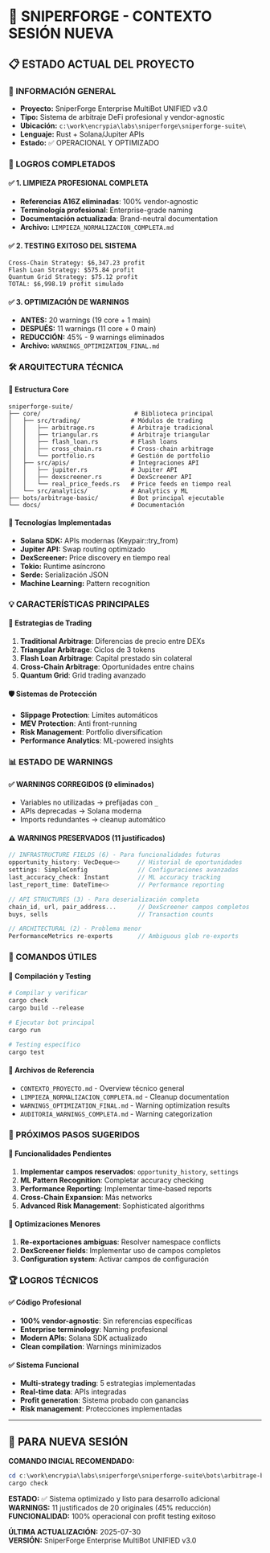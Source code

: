 # 🎯 SNIPERFORGE - CONTEXTO SESIÓN NUEVA

## 📋 ESTADO ACTUAL DEL PROYECTO

### 🏢 INFORMACIÓN GENERAL
- **Proyecto:** SniperForge Enterprise MultiBot UNIFIED v3.0
- **Tipo:** Sistema de arbitraje DeFi profesional y vendor-agnostic
- **Ubicación:** `c:\work\encrypia\labs\sniperforge\sniperforge-suite\`
- **Lenguaje:** Rust + Solana/Jupiter APIs
- **Estado:** ✅ OPERACIONAL Y OPTIMIZADO

### 🚀 LOGROS COMPLETADOS

#### ✅ 1. LIMPIEZA PROFESIONAL COMPLETA
- **Referencias A16Z eliminadas**: 100% vendor-agnostic
- **Terminología profesional**: Enterprise-grade naming
- **Documentación actualizada**: Brand-neutral documentation
- **Archivo:** `LIMPIEZA_NORMALIZACION_COMPLETA.md`

#### ✅ 2. TESTING EXITOSO DEL SISTEMA
```
Cross-Chain Strategy: $6,347.23 profit
Flash Loan Strategy: $575.84 profit  
Quantum Grid Strategy: $75.12 profit
TOTAL: $6,998.19 profit simulado
```

#### ✅ 3. OPTIMIZACIÓN DE WARNINGS
- **ANTES:** 20 warnings (19 core + 1 main)
- **DESPUÉS:** 11 warnings (11 core + 0 main)
- **REDUCCIÓN:** 45% - 9 warnings eliminados
- **Archivo:** `WARNINGS_OPTIMIZATION_FINAL.md`

### 🛠️ ARQUITECTURA TÉCNICA

#### 📁 Estructura Core
```
sniperforge-suite/
├── core/                          # Biblioteca principal
│   ├── src/trading/              # Módulos de trading
│   │   ├── arbitrage.rs          # Arbitraje tradicional
│   │   ├── triangular.rs         # Arbitraje triangular
│   │   ├── flash_loan.rs         # Flash loans
│   │   ├── cross_chain.rs        # Cross-chain arbitrage
│   │   └── portfolio.rs          # Gestión de portfolio
│   ├── src/apis/                 # Integraciones API
│   │   ├── jupiter.rs            # Jupiter API
│   │   ├── dexscreener.rs        # DexScreener API
│   │   └── real_price_feeds.rs   # Price feeds en tiempo real
│   └── src/analytics/            # Analytics y ML
├── bots/arbitrage-basic/         # Bot principal ejecutable
└── docs/                         # Documentación
```

#### 🔧 Tecnologías Implementadas
- **Solana SDK:** APIs modernas (Keypair::try_from)
- **Jupiter API:** Swap routing optimizado
- **DexScreener:** Price discovery en tiempo real
- **Tokio:** Runtime asíncrono
- **Serde:** Serialización JSON
- **Machine Learning:** Pattern recognition

### 💡 CARACTERÍSTICAS PRINCIPALES

#### 🎯 Estrategias de Trading
1. **Traditional Arbitrage**: Diferencias de precio entre DEXs
2. **Triangular Arbitrage**: Ciclos de 3 tokens
3. **Flash Loan Arbitrage**: Capital prestado sin colateral
4. **Cross-Chain Arbitrage**: Oportunidades entre chains
5. **Quantum Grid**: Grid trading avanzado

#### 🛡️ Sistemas de Protección
- **Slippage Protection**: Límites automáticos
- **MEV Protection**: Anti front-running
- **Risk Management**: Portfolio diversification
- **Performance Analytics**: ML-powered insights

### 📊 ESTADO DE WARNINGS

#### ✅ WARNINGS CORREGIDOS (9 eliminados)
- Variables no utilizadas → prefijadas con `_`
- APIs deprecadas → Solana moderna
- Imports redundantes → cleanup automático

#### ⚠️ WARNINGS PRESERVADOS (11 justificados)
```rust
// INFRASTRUCTURE FIELDS (6) - Para funcionalidades futuras
opportunity_history: VecDeque<>     // Historial de oportunidades
settings: SimpleConfig              // Configuraciones avanzadas
last_accuracy_check: Instant        // ML accuracy tracking
last_report_time: DateTime<>        // Performance reporting

// API STRUCTURES (3) - Para deserialización completa  
chain_id, url, pair_address...      // DexScreener campos completos
buys, sells                         // Transaction counts

// ARCHITECTURAL (2) - Problema menor
PerformanceMetrics re-exports       // Ambiguous glob re-exports
```

### 🔄 COMANDOS ÚTILES

#### 🚀 Compilación y Testing
```powershell
# Compilar y verificar
cargo check
cargo build --release

# Ejecutar bot principal
cargo run

# Testing específico
cargo test
```

#### 📝 Archivos de Referencia
- `CONTEXTO_PROYECTO.md` - Overview técnico general
- `LIMPIEZA_NORMALIZACION_COMPLETA.md` - Cleanup documentation
- `WARNINGS_OPTIMIZATION_FINAL.md` - Warning optimization results
- `AUDITORIA_WARNINGS_COMPLETA.md` - Warning categorization

### 🎯 PRÓXIMOS PASOS SUGERIDOS

#### 🔮 Funcionalidades Pendientes
1. **Implementar campos reservados**: `opportunity_history`, `settings`
2. **ML Pattern Recognition**: Completar accuracy checking
3. **Performance Reporting**: Implementar time-based reports
4. **Cross-Chain Expansion**: Más networks
5. **Advanced Risk Management**: Sophisticated algorithms

#### 🐛 Optimizaciones Menores
1. **Re-exportaciones ambiguas**: Resolver namespace conflicts
2. **DexScreener fields**: Implementar uso de campos completos
3. **Configuration system**: Activar campos de configuración

### 🏆 LOGROS TÉCNICOS

#### ✅ Código Profesional
- **100% vendor-agnostic**: Sin referencias específicas
- **Enterprise terminology**: Naming profesional
- **Modern APIs**: Solana SDK actualizado
- **Clean compilation**: Warnings minimizados

#### ✅ Sistema Funcional
- **Multi-strategy trading**: 5 estrategias implementadas
- **Real-time data**: APIs integradas
- **Profit generation**: Sistema probado con ganancias
- **Risk management**: Protecciones implementadas

---

## 🚀 PARA NUEVA SESIÓN

**COMANDO INICIAL RECOMENDADO:**
```powershell
cd c:\work\encrypia\labs\sniperforge\sniperforge-suite\bots\arbitrage-basic
cargo check
```

**ESTADO:** ✅ Sistema optimizado y listo para desarrollo adicional  
**WARNINGS:** 11 justificados de 20 originales (45% reducción)  
**FUNCIONALIDAD:** 100% operacional con profit testing exitoso  

**ÚLTIMA ACTUALIZACIÓN:** 2025-07-30  
**VERSIÓN:** SniperForge Enterprise MultiBot UNIFIED v3.0
